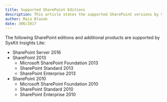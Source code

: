 ```yaml
---
title: Supported SharePoint Editions
description: This article states the supported SharePoint versions by SysKit Insights Lite.
author: Maja Blazek
date: 306/2017
---
```


The following SharePoint editions and additional products are supported by SysKit Insights Lite:

* SharePoint Server 2016
* SharePoint 2013
  * Microsoft SharePoint Foundation 2013
  * SharePoint Standard 2013
  * SharePoint Enterprise 2013
* SharePoint 2010
  * Microsoft SharePoint Foundation 2010
  * SharePoint Standard 2010
  * SharePoint Enterprise 2010